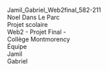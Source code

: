 Jamil_Gabriel_Web2final_582-211
<br>
Noel Dans Le Parc
<br>
Projet scolaire
<br>
Web2 - Projet Final - 
<br>
Collège Montmorency
<br>
Équipe
<br>
Jamil
<br>
Gabriel
